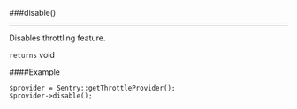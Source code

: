 <a id="disable"></a>
###disable()

----------

Disables throttling feature.

`returns` void

####Example

	$provider = Sentry::getThrottleProvider();
	$provider->disable();
